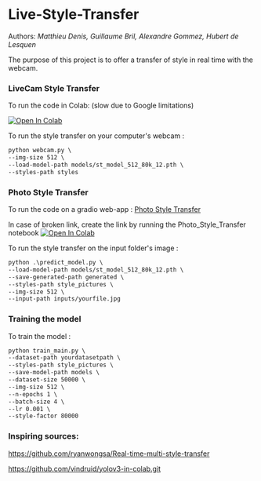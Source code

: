 # Live-Style-Transfer

Authors: *Matthieu Denis, Guillaume Bril, Alexandre Gommez, Hubert de Lesquen*

The purpose of this project is to offer a transfer of style in real time with the webcam.

### LiveCam Style Transfer

To run the code in Colab: (slow due to Google limitations)

[![Open In Colab](https://colab.research.google.com/assets/colab-badge.svg)](https://colab.research.google.com/github/dabidou025/Live-Style-Transfer/blob/main/Live_Style_Transfer.ipynb)

To run the style transfer on your computer's webcam :
```markdown
python webcam.py \
--img-size 512 \
--load-model-path models/st_model_512_80k_12.pth \
--styles-path styles
```
### Photo Style Transfer

To run the code on a gradio web-app : [Photo Style Transfer](https://22082.gradio.app)

In case of broken link, create the link by running the Photo_Style_Transfer notebook [![Open In Colab](https://colab.research.google.com/assets/colab-badge.svg)](https://colab.research.google.com/github/dabidou025/Live-Style-Transfer/blob/main/Photo_Style_Transfer.ipynb)

To run the style transfer on the input folder's image :
```markdown
python .\predict_model.py \
--load-model-path models/st_model_512_80k_12.pth \
--save-generated-path generated \
--styles-path style_pictures \
--img-size 512 \
--input-path inputs/yourfile.jpg
```
### Training the model

To train the model :
```markdown
python train_main.py \
--dataset-path yourdatasetpath \
--styles-path style_pictures \
--save-model-path models \
--dataset-size 50000 \
--img-size 512 \
--n-epochs 1 \
--batch-size 4 \
--lr 0.001 \
--style-factor 80000
```

### Inspiring sources: 

https://github.com/ryanwongsa/Real-time-multi-style-transfer

https://github.com/vindruid/yolov3-in-colab.git
